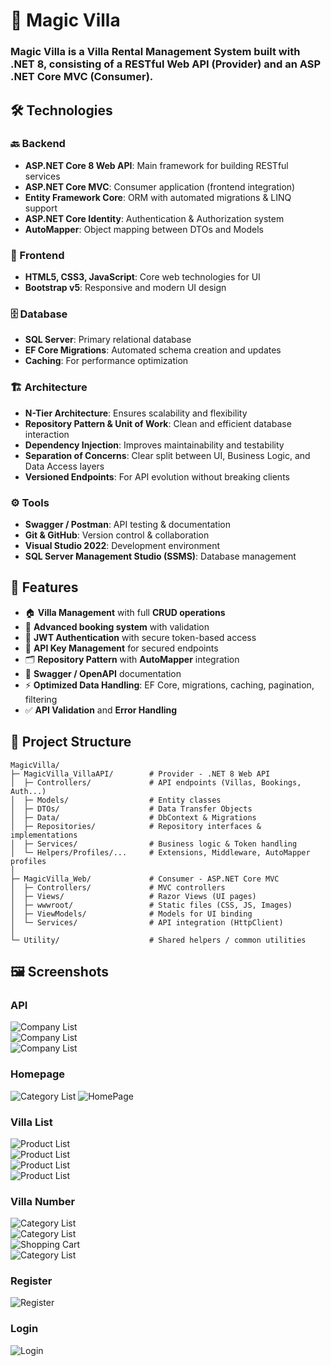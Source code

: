 # 🏡 Magic Villa  

### Magic Villa is a **Villa Rental Management System** built with **.NET 8**, consisting of a **RESTful Web API (Provider)** and an **ASP .NET Core MVC (Consumer)**.  


## 🛠️ Technologies  

### 🔙 Backend  
- **ASP.NET Core 8 Web API**: Main framework for building RESTful services  
- **ASP.NET Core MVC**: Consumer application (frontend integration)  
- **Entity Framework Core**: ORM with automated migrations & LINQ support  
- **ASP.NET Core Identity**: Authentication & Authorization system  
- **AutoMapper**: Object mapping between DTOs and Models  

### 🎨 Frontend  
- **HTML5, CSS3, JavaScript**: Core web technologies for UI  
- **Bootstrap v5**: Responsive and modern UI design  


### 🗄️ Database  
- **SQL Server**: Primary relational database  
- **EF Core Migrations**: Automated schema creation and updates  
- **Caching**: For performance optimization  


### 🏗️ Architecture  
- **N-Tier Architecture**: Ensures scalability and flexibility  
- **Repository Pattern & Unit of Work**: Clean and efficient database interaction  
- **Dependency Injection**: Improves maintainability and testability  
- **Separation of Concerns**: Clear split between UI, Business Logic, and Data Access layers  
- **Versioned Endpoints**: For API evolution without breaking clients

 ### ⚙️ Tools  
- **Swagger / Postman**: API testing & documentation  
- **Git & GitHub**: Version control & collaboration  
- **Visual Studio 2022**: Development environment  
- **SQL Server Management Studio (SSMS)**: Database management 


## 🚀 Features  

- 🏠 **Villa Management** with full **CRUD operations**  
- 📅 **Advanced booking system** with validation  
- 🔑 **JWT Authentication** with secure token-based access  
- 🔐 **API Key Management** for secured endpoints  
- 🗂 **Repository Pattern** with **AutoMapper** integration  
- 📜 **Swagger / OpenAPI** documentation  
- ⚡ **Optimized Data Handling**: EF Core, migrations, caching, pagination, filtering  
- ✅ **API Validation** and **Error Handling**  

## 📂 Project Structure 

```
MagicVilla/
├─ MagicVilla_VillaAPI/        # Provider - .NET 8 Web API
│  ├─ Controllers/             # API endpoints (Villas, Bookings, Auth...)
│  ├─ Models/                  # Entity classes
│  ├─ DTOs/                    # Data Transfer Objects
│  ├─ Data/                    # DbContext & Migrations
│  ├─ Repositories/            # Repository interfaces & implementations
│  ├─ Services/                # Business logic & Token handling
│  └─ Helpers/Profiles/...     # Extensions, Middleware, AutoMapper profiles
│
├─ MagicVilla_Web/             # Consumer - ASP.NET Core MVC
│  ├─ Controllers/             # MVC controllers
│  ├─ Views/                   # Razor Views (UI pages)
│  ├─ wwwroot/                 # Static files (CSS, JS, Images)
│  ├─ ViewModels/              # Models for UI binding
│  └─ Services/                # API integration (HttpClient)
│
└─ Utility/                    # Shared helpers / common utilities
```





## 🖼️ Screenshots

### API

![Company List](./MagicVilla_Web/wwwroot/images/Screenshot%202025-09-24%20172628.png)  
![Company List](./MagicVilla_Web/wwwroot/images/Screenshot%202025-09-24%20172813.png)  
![Company List](./MagicVilla_Web/wwwroot/images/Screenshot%202025-09-24%20172716.png)

### Homepage

![Category List](./MagicVilla_Web/wwwroot/images/Screenshot%202025-09-24%20174440.png)
![HomePage](./MagicVilla_Web/wwwroot/images/Screenshot%202025-09-24%20173634.png)

### Villa List

![Product List](./MagicVilla_Web/wwwroot/images/Screenshot%202025-09-24%20173657.png)  
![Product List](./MagicVilla_Web/wwwroot/images/Screenshot%202025-09-24%20173729.png)  
![Product List](./MagicVilla_Web/wwwroot/images/Screenshot%202025-09-24%20173739.png)  
![Product List](./MagicVilla_Web/wwwroot/images/Screenshot%202025-09-24%20173751.png)


### Villa Number

![Category List](./MagicVilla_Web/wwwroot/images/Screenshot%202025-09-24%20173808.png)  
![Category List](./MagicVilla_Web/wwwroot/images/Screenshot%202025-09-24%20173815.png)  
![Shopping Cart](./MagicVilla_Web/wwwroot/images/Screenshot%202025-09-24%20174453.png)  
![Category List](./MagicVilla_Web/wwwroot/images/Screenshot%202025-09-24%20173821.png)  

### Register

![Register](./MagicVilla_Web/wwwroot/images/Screenshot%202025-09-24%20225313.png)  

### Login

![Login](./MagicVilla_Web/wwwroot/images/Screenshot%202025-09-24%20225306.png)
